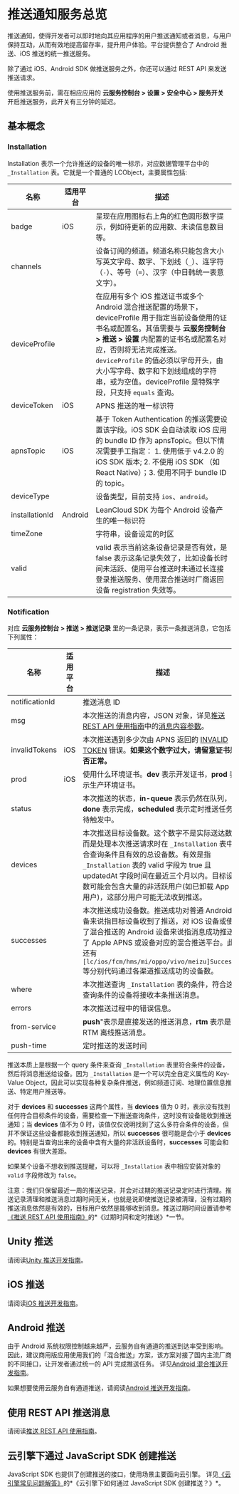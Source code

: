 # 推送通知服务总览

推送通知，使得开发者可以即时地向其应用程序的用户推送通知或者消息，与用户保持互动，从而有效地提高留存率，提升用户体验。平台提供整合了 Android 推送、iOS 推送的统一推送服务。

除了通过 iOS、Android SDK 做推送服务之外，你还可以通过 REST API 来发送推送请求。

使用推送服务前，需在相应应用的 **云服务控制台 > 设置 > 安全中心 > 服务开关** 开启推送服务，此开关有三分钟的延迟。

## 基本概念

### Installation

Installation 表示一个允许推送的设备的唯一标示，对应数据管理平台中的 `_Installation` 表。它就是一个普通的 LCObject，主要属性包括:

名称|适用平台|描述
---|---|---
badge|iOS|呈现在应用图标右上角的红色圆形数字提示，例如待更新的应用数、未读信息数目等。
channels| |设备订阅的频道。频道名称只能包含大小写英文字母、数字、下划线（`_`）、连字符（`-`）、等号（`=`）、汉字（中日韩统一表意文字）。
deviceProfile||在应用有多个 iOS 推送证书或多个 Android 混合推送配置的场景下，deviceProfile 用于指定当前设备使用的证书名或配置名。其值需要与 **云服务控制台 > 推送 > 设置** 内配置的证书名或配置名对应，否则将无法完成推送。`deviceProfile` 的值必须以字母开头，由大小写字母、数字和下划线组成的字符串，或为空值。deviceProfile 是特殊字段，只支持 `equals` 查询。
deviceToken|iOS|APNS 推送的唯一标识符
apnsTopic|iOS|基于 Token Authentication 的推送需要设置该字段。iOS SDK 会自动读取 iOS 应用的 bundle ID 作为 apnsTopic。但以下情况需要手工指定： 1. 使用低于 v4.2.0 的 iOS SDK 版本; 2. 不使用 iOS SDK （如 React Native）；3. 使用不同于 bundle ID 的 topic。
deviceType| |设备类型，目前支持 `ios`、`android`。
installationId|Android|LeanCloud SDK 为每个 Android 设备产生的唯一标识符
timeZone| |字符串，设备设定的时区
valid| |valid 表示当前这条设备记录是否有效，是 false 表示这条记录失效了，比如设备长时间未活跃、使用平台推送时未通过长连接登录推送服务、使用混合推送时厂商返回设备 registration 失效等。

### Notification

对应 **云服务控制台 > 推送 > 推送记录** 里的一条记录，表示一条推送消息，它包括下列属性：

名称|适用平台|描述
---|---|---
notificationId| | 推送消息 ID
msg| |本次推送的消息内容，JSON 对象，详见[推送 REST API 使用指南](push-rest-api.html)中的[消息内容参数](push-rest-api.html#消息内容参数)。
invalidTokens|iOS|本次推送遇到多少次由 APNS 返回的 [INVALID TOKEN](https://developer.apple.com/library/mac/technotes/tn2265/_index.html#//apple_ref/doc/uid/DTS40010376-CH1-TNTAG32) 错误。**如果这个数字过大，请留意证书是否正常。**
prod|iOS|使用什么环境证书。**dev** 表示开发证书，**prod** 表示生产环境证书。
status| |本次推送的状态，**in-queue** 表示仍然在队列，**done** 表示完成，**scheduled** 表示定时推送任务等待触发中。
devices| |本次推送目标设备数。这个数字不是实际送达数，而是处理本次推送请求时在 `_Installation` 表中符合查询条件且有效的总设备数。有效是指 `_Installation` 表的 valid 字段为 true 且 updatedAt 字段时间在最近三个月以内。目标设备数可能会包含大量的非活跃用户(如已卸载 App 的用户)，这部分用户可能无法收到推送。
successes| |本次推送成功设备数。推送成功对普通 Android 设备来说指目标设备收到了推送，对 iOS 设备或使用了混合推送的 Android 设备来说指消息成功推送给了 Apple APNS 或设备对应的混合推送平台。此外还有 `[lc/ios/fcm/hms/mi/oppo/vivo/meizu]Successes` 等分别代码通过各渠道推送成功的设备数。
where| |本次推送查询 `_Installation` 表的条件，符合这些查询条件的设备将接收本条推送消息。
errors| | 本次推送过程中的错误信息。
from-service| | **push**"表示是直接发送的推送消息，**rtm** 表示是 RTM 离线推送消息。
push-time| | 定时推送的发送时间


推送本质上是根据一个 query 条件来查询 `_Installation` 表里符合条件的设备，然后将消息推送给设备。因为 `_Installation` 是一个可以完全自定义属性的 Key-Value Object，因此可以实现各种复杂条件推送，例如频道订阅、地理位置信息推送、特定用户推送等。

对于 **devices** 和 **successes** 这两个属性，当 **devices** 值为 0 时，表示没有找到任何符合目标条件的设备，需要检查一下推送查询条件，这时没有设备能收到推送通知；当 **devices** 值不为 0 时，该值仅仅说明找到了这么多符合条件的设备，但并不保证这些设备都能收到推送通知，所以 **successes** 很可能是会小于 **devices** 的。特别是当查询出来的设备中含有大量的非活跃设备时，**successes** 可能会和 **devices** 有很大差距。

如果某个设备不想收到推送提醒，可以将 `_Installation` 表中相应安装对象的 `valid` 字段修改为 `false`。

注意：我们只保留最近一周的推送记录，并会对过期的推送记录定时进行清理。推送记录清理和推送消息过期时间无关，也就是说即使推送记录被清理，没有过期的推送消息依然是有效的，目标用户依然是能够收到消息。推送过期时间设置请参考[《推送 REST API 使用指南》](https://leancloud.cn/docs/push-rest-api.html)的*《过期时间和定时推送》*一节。

## Unity 推送

请阅读[Unity 推送开发指南](unity_push_guide.html)。

## iOS 推送

请阅读[iOS 推送开发指南](ios_push_guide.html)。

## Android 推送

由于 Android 系统权限控制越来越严，云服务自有通道的推送到达率受到影响。
因此，建议商用版应用使用我们的「混合推送」方案，该方案对接了国内主流厂商的不同接口，让开发者通过统一的 API 完成推送任务。
详见[Android 混合推送开发指南](android_mixpush_guide.html)。

如果想要使用云服务自有通道推送，请阅读[Android 推送开发指南](android_push_guide.html)。
## 使用 REST API 推送消息

请阅读[推送 REST API 使用指南](push-rest-api.html)。

## 云引擎下通过 JavaScript SDK 创建推送

JavaScript SDK 也提供了创建推送的接口，使用场景主要面向云引擎。
详见[《云引擎常见问题解答》](https://leancloud.cn/docs/leanengine_faq.html)的*《云引擎下如何通过 JavaScript SDK 创建推送？》*。
